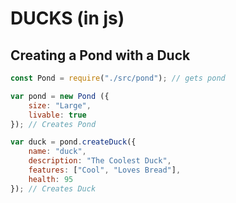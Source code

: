 # DUCKS (in js)

## Creating a Pond with a Duck
```javascript
const Pond = require("./src/pond"); // gets pond

var pond = new Pond ({
    size: "Large",
    livable: true
}); // Creates Pond

var duck = pond.createDuck({
    name: "duck",
    description: "The Coolest Duck",
    features: ["Cool", "Loves Bread"],
    health: 95
}); // Creates Duck
```
